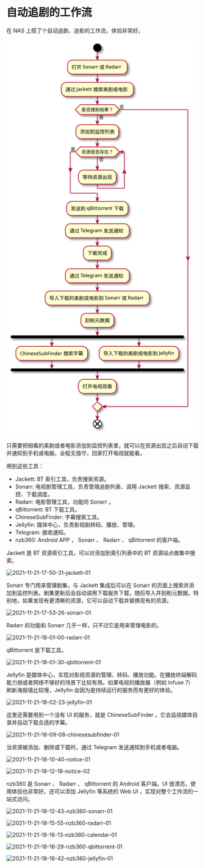 # 自动追剧的工作流


在 NAS 上搭了个自动追剧、追影的工作流，体验非常好。

<img src="https://raw.githubusercontent.com/xbot/image-hosting/master/blog/2021-11-21-17-24-06-自动追剧流程.svg" alt="2021-11-21-17-24-06-自动追剧流程" style="zoom:110%;" />

只需要把相看的美剧或者电影添加到监控列表里，就可以在资源出现之后自动下载并通知到手机或电脑，全程无值守，回家打开电视就能看。

用到这些工具：

- Jackett: BT 索引工具，负责搜索资源。
- Sonarr: 电视剧管理工具，负责管理追剧列表、调用 Jackett 搜索、资源监控、下载调度。
- Radarr: 电影管理工具，功能同 Sonarr 。
- qBittorrent: BT 下载工具。
- ChineseSubFinder: 字幕搜索工具。
- Jellyfin: 媒体中心，负责影视剧转码、播放、管理。
- Telegram: 接收通知。
- nzb360: Android APP ， Sonarr 、 Radarr 、 qBittorrent 的客户端。

Jackett 是 BT 资源索引工具，可以对添加到索引列表中的 BT 资源站点做集中搜索。

![2021-11-21-17-50-31-jackett-01](https://raw.githubusercontent.com/xbot/image-hosting/master/blog/2021-11-21-17-50-31-jackett-01.jpg)

Sonarr 专门用来管理剧集，与 Jackett 集成后可以在 Sonarr 的页面上搜索并添加到监控列表。剧集更新后会自动调用下载服务下载，随后导入并刮削元数据。特别地，如果发现有更清晰的资源，它可以自动下载并替换现有的资源。

![2021-11-21-17-53-26-sonarr-01](https://raw.githubusercontent.com/xbot/image-hosting/master/blog/2021-11-21-17-53-26-sonarr-01.png)

Radarr 的功能和 Sonarr 几乎一样，只不过它是用来管理电影的。

![2021-11-21-18-01-00-radarr-01](https://raw.githubusercontent.com/xbot/image-hosting/master/blog/2021-11-21-18-01-00-radarr-01.png)

qBittorrent 是下载工具。

![2021-11-21-18-01-30-qbittorrent-01](https://raw.githubusercontent.com/xbot/image-hosting/master/blog/2021-11-21-18-01-30-qbittorrent-01.png)

Jellyfin 是媒体中心，实现对影视资源的管理、转码、播放功能。在播放终端解码能力弱或者网络不够好的场景下比较有用。如果电视的播放器（例如 Infuse 7）刷新海报墙比较慢，Jellyfin 会因为是持续运行的服务而有更好的体验。

![2021-11-21-18-02-23-jellyfin-01](https://raw.githubusercontent.com/xbot/image-hosting/master/blog/2021-11-21-18-02-23-jellyfin-01.png)

这里还需要用到一个没有 UI 的服务，就是 ChineseSubFinder 。它会监视媒体目录并自动下载合适的字幕。

![2021-11-21-18-09-08-chinesesubfinder-01](https://raw.githubusercontent.com/xbot/image-hosting/master/blog/2021-11-21-18-09-08-chinesesubfinder-01.png)

当资源被添加、删除或下载时，通过 Telegram 发送通知到手机或者电脑。

![2021-11-21-18-10-40-notice-01](https://raw.githubusercontent.com/xbot/image-hosting/master/blog/2021-11-21-18-10-40-notice-01.jpg)

![2021-11-21-18-12-18-notice-02](https://raw.githubusercontent.com/xbot/image-hosting/master/blog/2021-11-21-18-12-18-notice-02.jpg)

nzb360 是 Sonarr 、 Radarr 、 qBittorrent 的 Android 客户端。UI 很漂亮，使用体验也非常好。还可以添加 Jellyfin 等系统的 Web UI ，实现对整个工作流的一站式访问。

![2021-11-21-18-12-43-nzb360-sonarr-01](https://raw.githubusercontent.com/xbot/image-hosting/master/blog/2021-11-21-18-12-43-nzb360-sonarr-01.jpg)

![2021-11-21-18-15-55-nzb360-radarr-01](https://raw.githubusercontent.com/xbot/image-hosting/master/blog/2021-11-21-18-15-55-nzb360-radarr-01.jpg)

![2021-11-21-18-16-13-nzb360-calendar-01](https://raw.githubusercontent.com/xbot/image-hosting/master/blog/2021-11-21-18-16-13-nzb360-calendar-01.jpg)

![2021-11-21-18-16-29-nzb360-qbittorrent-01](https://raw.githubusercontent.com/xbot/image-hosting/master/blog/2021-11-21-18-16-29-nzb360-qbittorrent-01.jpg)

![2021-11-21-18-16-42-nzb360-jellyfin-01](https://raw.githubusercontent.com/xbot/image-hosting/master/blog/2021-11-21-18-16-42-nzb360-jellyfin-01.jpg)

